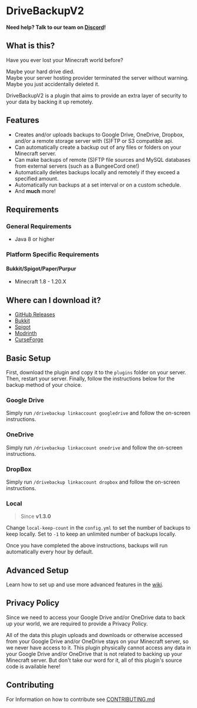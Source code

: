 # DriveBackupV2

**Need help? Talk to our team on [Discord](https://discord.gg/VdCAUtm)!**

## What is this?
Have you ever lost your Minecraft world before?

Maybe your hard drive died.  
Maybe your server hosting provider terminated the server without warning.  
Maybe you just accidentally deleted it.  

DriveBackupV2 is a plugin that aims to provide an extra layer of security to your data by backing it up remotely.

## Features
- Creates and/or uploads backups to Google Drive, OneDrive, Dropbox,
and/or a remote storage server with (S)FTP or S3 compatible api.
- Can automatically create a backup out of any files or folders on your Minecraft server.
- Can make backups of remote (S)FTP file sources and MySQL databases from external servers (such as a BungeeCord one!)
- Automatically deletes backups locally and remotely if they exceed a specified amount.
- Automatically run backups at a set interval or on a custom schedule.
- And **much** more!

## Requirements

### General Requirements

- Java 8 or higher

### Platform Specific Requirements

#### Bukkit/Spigot/Paper/Purpur

- Minecraft 1.8 - 1.20.X

## Where can I download it?

- [GitHub Releases](https://github.com/MaxMaeder/DriveBackupV2/releases)
- [Bukkit](https://dev.bukkit.org/projects/drivebackupv2)
- [Spigot](https://www.spigotmc.org/resources/drivebackupv2.79519/)
- [Modrinth](https://modrinth.com/plugin/drivebackupv2)
- [CurseForge](https://www.curseforge.com/minecraft/bukkit-plugins/drivebackupv2)

## Basic Setup
First, download the plugin and copy it to the `plugins` folder on your server.
Then, restart your server.
Finally, follow the instructions below for the backup method of your choice.

### Google Drive
Simply run `/drivebackup linkaccount googledrive` and follow the on-screen instructions.

### OneDrive
Simply run `/drivebackup linkaccount onedrive` and follow the on-screen instructions.

### DropBox
Simply run `/drivebackup linkaccount dropbox` and follow the on-screen instructions.

### Local
> Since **v1.3.0**

Change `local-keep-count` in the `config.yml` to set the number of backups to keep locally.
Set to `-1` to keep an unlimited number of backups locally.

Once you have completed the above instructions,
backups will run automatically every hour by default.

## Advanced Setup
Learn how to set up and use more advanced features in the [wiki](https://github.com/MaxMaeder/DriveBackupV2/wiki).

## Privacy Policy
Since we need to access your Google Drive
and/or OneDrive data to back up your world,
we are required to provide a Privacy Policy.

All of the data this plugin uploads and downloads
or otherwise accessed from your Google Drive
and/or OneDrive stays on your Minecraft server,
so we never have access to it.
This plugin physically cannot access any data in your Google Drive
and/or OneDrive that is not related to backing up your Minecraft server.
But don't take our word for it, all of this plugin's source code is available here!

## Contributing

For Information on how to contribute see [CONTRIBUTING.md](CONTRIBUTING.md)
